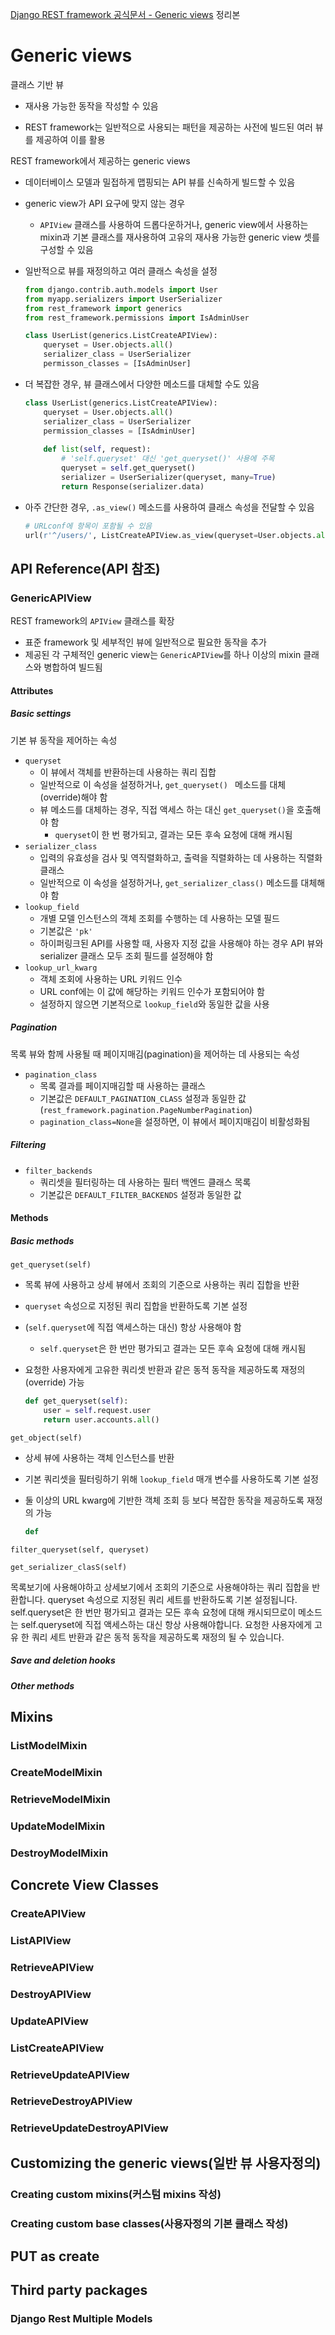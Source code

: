 [Django REST framework 공식문서 - Generic views]( https://www.django-rest-framework.org/api-guide/generic-views/  ) 정리본

# Generic views

클래스 기반 뷰

- 재사용 가능한 동작을 작성할 수 있음

- REST framework는 일반적으로 사용되는 패턴을 제공하는 사전에 빌드된 여러 뷰를 제공하여 이를 활용



REST framework에서 제공하는 generic views

- 데이터베이스 모델과 밀접하게 맵핑되는 API 뷰를 신속하게 빌드할 수 있음

- generic view가 API 요구에 맞지 않는 경우

  - `APIView` 클래스를 사용하여 드롭다운하거나, generic view에서 사용하는 mixin과 기본 클래스를 재사용하여 고유의 재사용 가능한 generic view 셋를 구성할 수 있음

- 일반적으로 뷰를 재정의하고 여러 클래스 속성을 설정

  ```python
  from django.contrib.auth.models import User
  from myapp.serializers import UserSerializer
  from rest_framework import generics
  from rest_framework.permissions import IsAdminUser
  
  class UserList(generics.ListCreateAPIView):
      queryset = User.objects.all()
      serializer_class = UserSerializer
      permisson_classes = [IsAdminUser]
  ```

- 더 복잡한 경우, 뷰 클래스에서 다양한 메소드를 대체할 수도 있음

  ```python
  class UserList(generics.ListCreateAPIView):
      queryset = User.objects.all()
      serializer_class = UserSerializer
      permission_classes = [IsAdminUser]
      
      def list(self, request):
          # 'self.queryset' 대신 'get_queryset()' 사용에 주목
          queryset = self.get_queryset()
          serializer = UserSerializer(queryset, many=True)
          return Response(serializer.data)
  ```

- 아주 간단한 경우, `.as_view()` 메소드를 사용하여 클래스 속성을 전달할 수 있음

  ```python
  # URLconf에 항목이 포함될 수 있음
  url(r'^/users/', ListCreateAPIView.as_view(queryset=User.objects.all(), serializer_class=UserSerializer), name='user-list')
  ```



## API Reference(API 참조)

### GenericAPIView

REST framework의 `APIView` 클래스를 확장

- 표준 framework 및 세부적인 뷰에 일반적으로 필요한 동작을 추가
- 제공된 각 구체적인 generic view는 `GenericAPIView`를 하나 이상의 mixin 클래스와 병합하여 빌드됨



#### Attributes

##### Basic settings

기본 뷰 동작을 제어하는 속성

- `queryset`
  - 이 뷰에서 객체를 반환하는데 사용하는 쿼리 집합
  - 일반적으로 이 속성을 설정하거나, `get_queryset() ` 메소드를 대체(override)해야 함
  - 뷰 메소드를 대체하는 경우, 직접 액세스 하는 대신 `get_queryset()`을 호출해야 함
    - `queryset`이 한 번 평가되고, 결과는 모든 후속 요청에 대해 캐시됨
- `serializer_class`
  - 입력의 유효성을 검사 및 역직렬화하고, 출력을 직렬화하는 데 사용하는 직렬화 클래스
  - 일반적으로 이 속성을 설정하거나, `get_serializer_class()` 메소드를 대체해야 함
- `lookup_field`
  - 개별 모델 인스턴스의 객체 조회를 수행하는 데 사용하는 모델 필드
  - 기본값은 `'pk'`
  - 하이퍼링크된 API를 사용할 때, 사용자 지정 값을 사용해야 하는 경우 API 뷰와 serializer 클래스 모두 조회 필드를 설정해야 함
- `lookup_url_kwarg`
  - 객체 조회에 사용하는 URL 키워드 인수
  - URL conf에는 이 값에 해당하는 키워드 인수가 포함되어야 함
  - 설정하지 않으면 기본적으로 `lookup_field`와 동일한 값을 사용



##### Pagination

목록 뷰와 함께 사용될 때 페이지매김(pagination)을 제어하는 데 사용되는 속성

- `pagination_class`
  - 목록 결과를 페이지매김할 때 사용하는 클래스
  - 기본값은 `DEFAULT_PAGINATION_CLASS` 설정과 동일한 값(`rest_framework.pagination.PageNumberPagination`)
  - `pagination_class=None`을 설정하면, 이 뷰에서 페이지매김이 비활성화됨



##### Filtering

- `filter_backends`
  - 쿼리셋을 필터링하는 데 사용하는 필터 백엔드 클래스 목록
  - 기본값은 `DEFAULT_FILTER_BACKENDS` 설정과 동일한 값



#### Methods

##### Basic methods

`get_queryset(self)`

- 목록 뷰에 사용하고 상세 뷰에서 조회의 기준으로 사용하는 쿼리 집합을 반환

- `queryset` 속성으로 지정된 쿼리 집합을 반환하도록 기본 설정

- (`self.queryset`에 직접 액세스하는 대신) 항상 사용해야 함

  - `self.queryset`은 한 번만 평가되고 결과는 모든 후속 요청에 대해 캐시됨

- 요청한 사용자에게 고유한 쿼리셋 반환과 같은 동적 동작을 제공하도록 재정의(override) 가능

  ```python
  def get_queryset(self):
      user = self.request.user
      return user.accounts.all()
  ```

  

`get_object(self)`

- 상세 뷰에 사용하는 객체 인스턴스를 반환

- 기본 쿼리셋을 필터링하기 위해 `lookup_field` 매개 변수를 사용하도록 기본 설정

- 둘 이상의 URL kwarg에 기반한 객체 조회 등 보다 복잡한 동작을 제공하도록 재정의 가능

  ```python
  def 
  ```

  

`filter_queryset(self, queryset)`

`get_serializer_clasS(self)`





목록보기에 사용해야하고 상세보기에서 조회의 기준으로 사용해야하는 쿼리 집합을 반환합니다. queryset 속성으로 지정된 쿼리 세트를 반환하도록 기본 설정됩니다. self.queryset은 한 번만 평가되고 결과는 모든 후속 요청에 대해 캐시되므로이 메소드는 self.queryset에 직접 액세스하는 대신 항상 사용해야합니다. 요청한 사용자에게 고유 한 쿼리 세트 반환과 같은 동적 동작을 제공하도록 재정의 될 수 있습니다.

##### Save and deletion hooks

##### Other methods



## Mixins

### ListModelMixin

### CreateModelMixin

### RetrieveModelMixin

### UpdateModelMixin

### DestroyModelMixin



## Concrete View Classes

### CreateAPIView

### ListAPIView

### RetrieveAPIView

### DestroyAPIView

### UpdateAPIView

### ListCreateAPIView

### RetrieveUpdateAPIView

### RetrieveDestroyAPIView

### RetrieveUpdateDestroyAPIView



## Customizing the generic views(일반 뷰 사용자정의)

### Creating custom mixins(커스텀 mixins 작성)

### Creating custom base classes(사용자정의 기본 클래스 작성)



## PUT as create



## Third party packages

### Django Rest Multiple Models